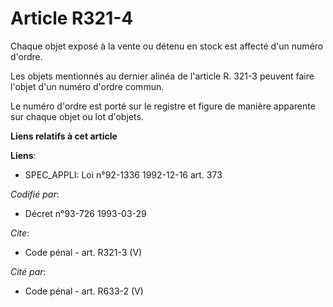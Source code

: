 # Article R321-4

Chaque objet exposé à la vente ou détenu en stock est affecté d'un numéro d'ordre. 

Les objets mentionnés au dernier alinéa de l'article R. 321-3 peuvent faire l'objet d'un numéro d'ordre commun. 

Le numéro d'ordre est porté sur le registre et figure de manière apparente sur chaque objet ou lot d'objets.

**Liens relatifs à cet article**

**Liens**:

  - SPEC_APPLI: Loi n°92-1336 1992-12-16 art. 373

_Codifié par_:

  - Décret n°93-726 1993-03-29

_Cite_:

  - Code pénal - art. R321-3 (V)

_Cité par_:

  - Code pénal - art. R633-2 (V)
